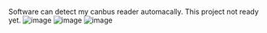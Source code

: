 Software can detect my canbus reader automacally. This project not ready yet.
![image](https://github.com/jaakka/canbus_tool/assets/25456491/87d91162-dabd-49c5-9e16-2eeed7574e7a)
![image](https://github.com/jaakka/canbus_tool/assets/25456491/e309ba4a-e9b6-4328-8d1f-96c9abd01d98)
![image](https://github.com/jaakka/canbus_tool/assets/25456491/c182723d-b231-4d3c-b9a4-a4a315fb6741)
